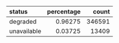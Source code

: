 | status      |   percentage |   count |
|:------------|-------------:|--------:|
| degraded    |      0.96275 |  346591 |
| unavailable |      0.03725 |   13409 |